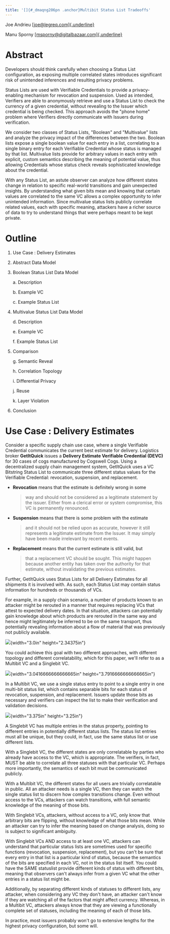 ```yaml
---
title: '[]{#_dmaqng206pn .anchor}Multibit Status List Tradeoffs'
---
```


Joe Andrieu [[joe\@legreq.com]{.underline}](mailto:joe@legreq.com)

Manu Sporny
[[msporny\@digitalbazaar.com]{.underline}](mailto:msporny@digitalbazaar.com)

Abstract
========

Developers should think carefully when choosing a Status List
configuration, as exposing multiple correlated states introduces
significant risk of unintended inferences and resulting privacy
problems.

Status Lists are used with Verifiable Credentials to provide a
privacy-enabling mechanism for revocation and suspension. Used as
intended, Verifiers are able to anonymously retrieve and use a Status
List to check the currency of a given credential, without revealing to
the Issuer which credential is being checked. This approach avoids the
"phone home" problem where Verifiers directly communicate with Issuers
during verification.

We consider two classes of Status Lists, "Boolean" and "Multivalue"
lists and analyze the privacy impact of the differences between the two.
Boolean lists expose a single boolean value for each entry in a list,
correlating to a single binary entry for each Verifiable Credential
whose status is managed by that list. Multivalue lists provide for
arbitrary values in each entry with explicit, custom semantics
describing the meaning of potential value, thus allowing Credentials
whose status check reveals sophisticated knowledge about the credential.

With any Status List, an astute observer can analyze how different
states change in relation to specific real-world transitions and gain
unexpected insights. By understanding what given bits mean and knowing
that certain values are correlated to the same VC allows a complex
opportunity to infer unintended information. Since multivalue status
lists publicly correlate related values, each with specific meaning,
attackers have a richer source of data to try to understand things that
were perhaps meant to be kept private.

Outline
=======

1.  Use Case : Delivery Estimates

2.  Abstract Data Model

3.  Boolean Status List Data Model

    a.  Description

    b.  Example VC

    c.  Example Status List

4.  Multivalue Status List Data Model

    d.  Description

    e.  Example VC

    f.  Example Status List

5.  Comparison

    g.  Semantic Reveal

    h.  Correlation Topology

    i.  Differential Privacy

    j.  Reuse

    k.  Layer Violation

6.  Conclusion

Use Case : Delivery Estimates
=============================

Consider a specific supply chain use case, where a single Verifiable
Credential communicates the current best estimate for delivery.
Logistics broker **GetItQuick** issues a **Delivery Estimate Verifiable
Credential (DEVC)** for 30 cases of cogs manufactured by Cogswell Cogs.
Using a decentralized supply chain management system, GetItQuick uses a
VC Bitstring Status List to communicate three different status values
for the Verifiable Credential: revocation, suspension, and replacement.

-   **Revocation** means that the estimate is definitely wrong in some
    > way and should not be considered as a legitimate statement by the
    > issuer. Either from a clerical error or system compromise, this VC
    > is permanently renounced.

-   **Suspension** means that there is some problem with the estimate
    > and it should not be relied upon as accurate, however it still
    > represents a legitimate estimate from the Issuer. It may simply
    > have been made irrelevant by recent events.

-   **Replacement** means that the current estimate is still valid, but
    > that a replacement VC should be sought. This might happen because
    > another entity has taken over the authority for that estimate,
    > without invalidating the previous estimates.

Further, GetItQuick uses Status Lists for all Delivery Estimates for all
shipments it is involved with. As such, each Status List may contain
status information for hundreds or thousands of VCs.

For example, in a supply chain scenario, a number of products known to
an attacker might be rerouted in a manner that requires replacing VCs
that attest to expected delivery dates. In that situation, attackers can
potentially gain knowledge about which products are rerouted in the same
way and hence might legitimately be inferred to be on the same
transport, thus potentially revealing information about a flow of
material that was previously not publicly available.

![](media/image3.png){width="3.0in" height="2.34375in"}

You could achieve this goal with two different approaches, with
different topology and different correlatability, which for this paper,
we'll refer to as a Multibit VC and a Singlebit VC.

![](media/image2.png){width="3.0416666666666665in"
height="3.7916666666666665in"}

In a Multibit VC, we use a single status entry to point to a single
entry in one multi-bit status list, which contains separable bits for
each status of revocation, suspension, and replacement. Issuers update
those bits as necessary and verifiers can inspect the list to make their
verification and validation decisions.

![](media/image1.png){width="3.375in" height="3.25in"}

A Singlebit VC has multiple entries in the status property, pointing to
different entries in potentially different status lists. The status list
entries must all be unique, but they could, in fact, use the same status
list or use different lists.

With a Singlebit VC, the different states are only correlatable by
parties who already have access to the VC, which is appropriate. The
verifiers, in fact, MUST be able to correlate all three statuses with
that particular VC. Perhaps more importantly, the semantics of each bit
must be communicated publicly.

With a Multibit VC, the different states for all users are trivially
correlatable in public. All an attacker needs is a single VC, then they
can watch the single status list to discern how complex transitions
change. Even without access to the VCs, attackers can watch transitions,
with full semantic knowledge of the meaning of those bits.

With Singlebit VCs, attackers, without access to a VC, only know that
arbitrary bits are flipping, without knowledge of what those bits mean.
While an attacker can try to infer the meaning based on change analysis,
doing so is subject to significant ambiguity.

With Singlebit VCs AND access to at least one VC, attackers can
understand that particular status lists are sometimes used for specific
functions (revocation, suspension, replacement), but you can\'t be sure
that every entry in that list is a particular kind of status, because
the semantics of the bits are specified in each VC, not in the status
list itself. You could have the SAME statuslist provide different kinds
of status with different bits, meaning that observers can\'t always
infer from a given VC what the other entries in a status list might be.

Additionally, by separating different kinds of statuses to different
lists, any attacker, when considering any VC they don\'t have, an
attacker can\'t know if they are watching all of the factors that might
affect currency. Whereas, in a Multibit VC, attackers always know that
they are viewing a functionally complete set of statuses, including the
meaning of each of those bits.

In practice, most issuers probably won't go to extensive lengths for the
highest privacy configuration, but some will.
